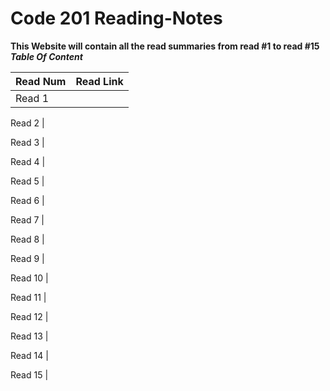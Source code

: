# Code 201 Reading-Notes
**This Website will contain all the read summaries from read #1 to read #15**
***Table Of Content***

Read Num | Read Link
---------|----------
Read 1   |

Read 2   |

Read 3   |

Read 4   |

Read 5   |

Read 6   |

Read 7   |

Read 8   |

Read 9   |

Read 10  |

Read 11  |

Read 12  |

Read 13  |

Read 14  |

Read 15  |




